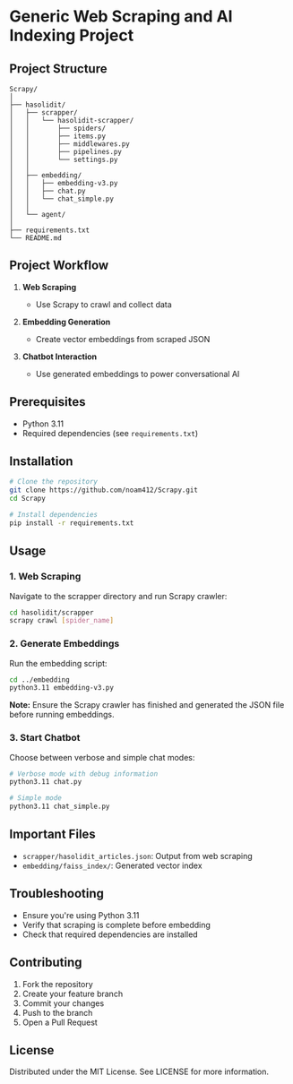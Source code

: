 # Generic Web Scraping and AI Indexing Project

## Project Structure

```
Scrapy/
│
├── hasolidit/
│   ├── scrapper/
│   │   └── hasolidit-scrapper/
│   │       ├── spiders/
│   │       ├── items.py
│   │       ├── middlewares.py
│   │       ├── pipelines.py
│   │       └── settings.py
│   │
│   ├── embedding/
│   │   ├── embedding-v3.py
│   │   ├── chat.py
│   │   └── chat_simple.py
│   │
│   └── agent/
│
├── requirements.txt
└── README.md
```

## Project Workflow

1. **Web Scraping**
   - Use Scrapy to crawl and collect data
   
2. **Embedding Generation**
   - Create vector embeddings from scraped JSON

3. **Chatbot Interaction**
   - Use generated embeddings to power conversational AI

## Prerequisites

- Python 3.11
- Required dependencies (see `requirements.txt`)

## Installation

```bash
# Clone the repository
git clone https://github.com/noam412/Scrapy.git
cd Scrapy

# Install dependencies
pip install -r requirements.txt
```

## Usage

### 1. Web Scraping

Navigate to the scrapper directory and run Scrapy crawler:
```bash
cd hasolidit/scrapper
scrapy crawl [spider_name]
```

### 2. Generate Embeddings

Run the embedding script:
```bash
cd ../embedding
python3.11 embedding-v3.py
```
**Note:** Ensure the Scrapy crawler has finished and generated the JSON file before running embeddings.

### 3. Start Chatbot

Choose between verbose and simple chat modes:
```bash
# Verbose mode with debug information
python3.11 chat.py

# Simple mode
python3.11 chat_simple.py
```

## Important Files

- `scrapper/hasolidit_articles.json`: Output from web scraping
- `embedding/faiss_index/`: Generated vector index

## Troubleshooting

- Ensure you're using Python 3.11
- Verify that scraping is complete before embedding
- Check that required dependencies are installed

## Contributing

1. Fork the repository
2. Create your feature branch
3. Commit your changes
4. Push to the branch
5. Open a Pull Request

## License

Distributed under the MIT License. See LICENSE for more information.
